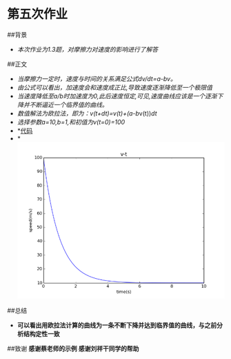 # 第五次作业
##背景
- *本次作业为1.3题，对摩擦力对速度的影响进行了解答*

##正文
- *当摩擦力一定时，速度与时间的关系满足公式dv/dt=a-bv。*
- *由公式可以看出，加速度会和速度成正比,导致速度逐渐降低至一个极限值*
- *当速度降低至a/b时加速度为0,此后速度恒定,可见,速度曲线应该是一个逐渐下降并不断逼近一个临界值的曲线。*
- *数值解法为欧拉法，即为：v(t+dt)=v(t)+(a-b*v(t))*dt*
- *选择参数a=10,b=1,和初值为v(t=0)=100*
- *[代码](https://github.com/axbzsf/computationalphysics_N2013301020106/blob/master/homework5.py)
- *![图片](https://github.com/axbzsf/computationalphysics_N2013301020106/blob/master/homework5.png)


##总结
- **可以看出用欧拉法计算的曲线为一条不断下降并达到临界值的曲线，与之前分析结构定性一致**


##致谢
 **感谢蔡老师的示例**
 **感谢刘祥干同学的帮助**
